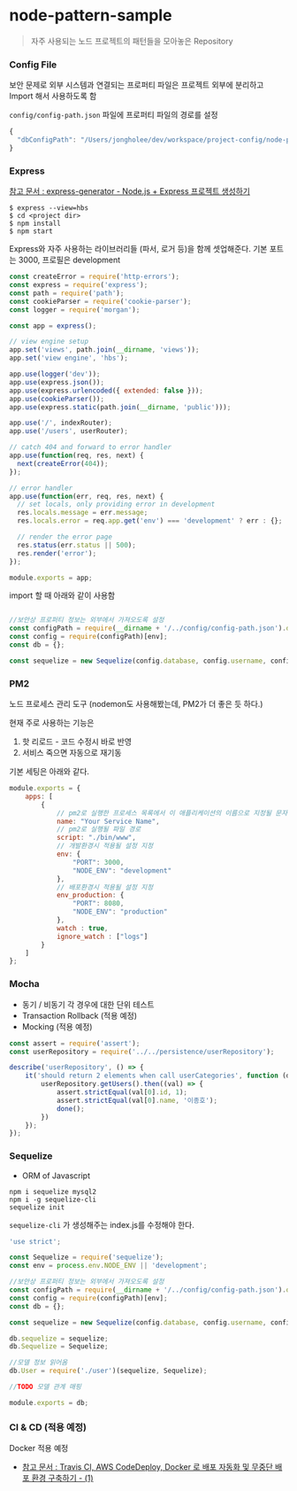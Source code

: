 # node-pattern-sample

> 자주 사용되는 노드 프로젝트의 패턴들을 모아놓은 Repository

### Config File
보안 문제로 외부 시스템과 연결되는 프로퍼티 파일은 프로젝트 외부에 분리하고 Import 해서 사용하도록 함

`config/config-path.json` 파일에 프로퍼티 파일의 경로를 설정
```javascript
{
  "dbConfigPath": "/Users/jongholee/dev/workspace/project-config/node-pattern-sample/config/config.json"
}
```

### Express

[참고 문서 : express-generator - Node.js + Express 프로젝트 생성하기](https://jistol.github.io/nodejs/2017/09/07/express-generator/)

```
$ express --view=hbs
$ cd <project dir>
$ npm install
$ npm start 
```

Express와 자주 사용하는 라이브러리들 (파서, 로거 등)을 함께 셋업해준다. 
기본 포트는 3000, 프로필은 development
 
```javascript
const createError = require('http-errors');
const express = require('express');
const path = require('path');
const cookieParser = require('cookie-parser');
const logger = require('morgan');

const app = express();

// view engine setup
app.set('views', path.join(__dirname, 'views'));
app.set('view engine', 'hbs');

app.use(logger('dev'));
app.use(express.json());
app.use(express.urlencoded({ extended: false }));
app.use(cookieParser());
app.use(express.static(path.join(__dirname, 'public')));

app.use('/', indexRouter);
app.use('/users', userRouter);

// catch 404 and forward to error handler
app.use(function(req, res, next) {
  next(createError(404));
});

// error handler
app.use(function(err, req, res, next) {
  // set locals, only providing error in development
  res.locals.message = err.message;
  res.locals.error = req.app.get('env') === 'development' ? err : {};

  // render the error page
  res.status(err.status || 500);
  res.render('error');
});

module.exports = app;

```


import 할 때 아래와 같이 사용함
```javascript

//보안상 프로퍼티 정보는 외부에서 가져오도록 설정
const configPath = require(__dirname + '/../config/config-path.json').dbConfigPath;
const config = require(configPath)[env];
const db = {};

const sequelize = new Sequelize(config.database, config.username, config.password, config);

```


### PM2
노드 프로세스 관리 도구 (nodemon도 사용해봤는데, PM2가 더 좋은 듯 하다.)

현재 주로 사용하는 기능은 

1. 핫 리로드 - 코드 수정시 바로 반영
2. 서비스 죽으면 자동으로 재기동

기본 세팅은 아래와 같다.
```javascript
module.exports = {
    apps: [
        {
            // pm2로 실행한 프로세스 목록에서 이 애플리케이션의 이름으로 지정될 문자열
            name: "Your Service Name",
            // pm2로 실행될 파일 경로
            script: "./bin/www",
            // 개발환경시 적용될 설정 지정
            env: {
                "PORT": 3000,
                "NODE_ENV": "development"
            },
            // 배포환경시 적용될 설정 지정
            env_production: {
                "PORT": 8080,
                "NODE_ENV": "production"
            },
            watch : true,
            ignore_watch : ["logs"]
        }
    ]
};
```
### Mocha

- 동기 / 비동기 각 경우에 대한 단위 테스트
- Transaction Rollback (적용 예정)
- Mocking (적용 예정)

```javascript
const assert = require('assert');
const userRepository = require('../../persistence/userRepository');

describe('userRepository', () => {
    it('should return 2 elements when call userCategories', function (done) {
        userRepository.getUsers().then((val) => {
            assert.strictEqual(val[0].id, 1);
            assert.strictEqual(val[0].name, '이종호');
            done();
        })
    });
});
```

### Sequelize

- ORM of Javascript

```
npm i sequelize mysql2
npm i -g sequelize-cli
sequelize init
```

`sequelize-cli` 가 생성해주는 index.js를 수정해야 한다.

```javascript
'use strict';

const Sequelize = require('sequelize');
const env = process.env.NODE_ENV || 'development';

//보안상 프로퍼티 정보는 외부에서 가져오도록 설정
const configPath = require(__dirname + '/../config/config-path.json').dbConfigPath;
const config = require(configPath)[env];
const db = {};

const sequelize = new Sequelize(config.database, config.username, config.password, config);

db.sequelize = sequelize;
db.Sequelize = Sequelize;

//모델 정보 읽어옴
db.User = require('./user')(sequelize, Sequelize);

//TODO 모델 관계 매핑

module.exports = db;

```



### CI & CD (적용 예정)

Docker 적용 예정

- [참고 문서 : Travis CI, AWS CodeDeploy, Docker 로 배포 자동화 및 무중단 배포 환경 구축하기 - (1)](https://velog.io/@jeff0720/Travis-CI-AWS-CodeDeploy-Docker-%EB%A1%9C-%EB%B0%B0%ED%8F%AC-%EC%9E%90%EB%8F%99%ED%99%94-%EB%B0%8F-%EB%AC%B4%EC%A4%91%EB%8B%A8-%EB%B0%B0%ED%8F%AC-%ED%99%98%EA%B2%BD-%EA%B5%AC%EC%B6%95%ED%95%98%EA%B8%B0) 